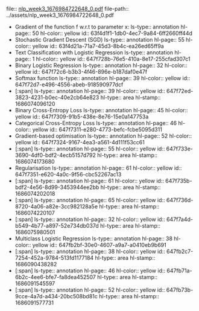 file:: [nlp_week3_1676984722648_0.pdf](../assets/nlp_week3_1676984722648_0.pdf)
file-path:: ../assets/nlp_week3_1676984722648_0.pdf

- Gradient of the function f w.r.t to parameter x:
  ls-type:: annotation
  hl-page:: 50
  hl-color:: yellow
  id:: 63f4d1f1-1db0-4ec7-9a84-6ff2660ff44d
- Stochastic Gradient Descent (SGD)
  ls-type:: annotation
  hl-page:: 55
  hl-color:: yellow
  id:: 63f4d21a-71a7-45d3-8b4c-ea26ed65ff9a
- Text Classification with Logistic Regression
  ls-type:: annotation
  hl-page:: 1
  hl-color:: yellow
  id:: 647f728b-76e5-410a-8e17-255cfad307c1
- Binary Logistic Regression
  ls-type:: annotation
  hl-page:: 32
  hl-color:: yellow
  id:: 647f72c6-b3b3-4f46-896e-b187daf0e47f
- Softmax function
  ls-type:: annotation
  hl-page:: 39
  hl-color:: yellow
  id:: 647f72d7-e496-4556-abeb-918590977dcf
- [:span]
  ls-type:: annotation
  hl-page:: 39
  hl-color:: yellow
  id:: 647f72ed-3823-4231-b0ec-40e2cb64e823
  hl-type:: area
  hl-stamp:: 1686074096120
- Binary Cross-Entropy Loss
  ls-type:: annotation
  hl-page:: 45
  hl-color:: yellow
  id:: 647f7309-91b5-438e-8e76-15e0a147753a
- Categorical Cross-Entropy Loss
  ls-type:: annotation
  hl-page:: 46
  hl-color:: yellow
  id:: 647f7311-e280-4773-befc-fcbe5095d311
- Gradient-based optimisation
  ls-type:: annotation
  hl-page:: 52
  hl-color:: yellow
  id:: 647f7324-9167-4ea3-a561-4d111f53cc61
- [:span]
  ls-type:: annotation
  hl-page:: 55
  hl-color:: yellow
  id:: 647f733e-3690-4df0-bdf2-4ecb5157d792
  hl-type:: area
  hl-stamp:: 1686074173680
- Regularisation
  ls-type:: annotation
  hl-page:: 61
  hl-color:: yellow
  id:: 647f7351-e620-4a0c-9f56-cbc52267ac13
- [:span]
  ls-type:: annotation
  hl-page:: 61
  hl-color:: yellow
  id:: 647f735b-bdf2-4e56-8d99-3453944ee2bb
  hl-type:: area
  hl-stamp:: 1686074202018
- [:span]
  ls-type:: annotation
  hl-page:: 65
  hl-color:: yellow
  id:: 647f736d-8720-4a06-a82e-3cc982128a5e
  hl-type:: area
  hl-stamp:: 1686074220107
- [:span]
  ls-type:: annotation
  hl-page:: 32
  hl-color:: yellow
  id:: 647f7a4d-b549-4b77-a897-52e734db037d
  hl-type:: area
  hl-stamp:: 1686075980501
- Multiclass Logistic Regression
  ls-type:: annotation
  hl-page:: 38
  hl-color:: yellow
  id:: 647fb2bf-30e0-4607-a9a7-a0410eb9b691
- [:span]
  ls-type:: annotation
  hl-page:: 38
  hl-color:: yellow
  id:: 647fb2c7-7254-452a-9784-513fd1177184
  hl-type:: area
  hl-stamp:: 1686090438282
- [:span]
  ls-type:: annotation
  hl-page:: 46
  hl-color:: yellow
  id:: 647fb71a-6b2c-4ee6-bfe7-fa8dea452507
  hl-type:: area
  hl-stamp:: 1686091545597
- [:span]
  ls-type:: annotation
  hl-page:: 52
  hl-color:: yellow
  id:: 647fb73b-9cce-4a7d-a434-20bc508bd81c
  hl-type:: area
  hl-stamp:: 1686091577731